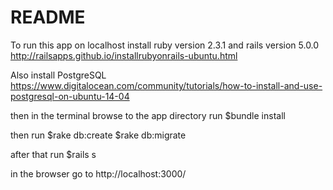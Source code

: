# README

To run this app on localhost install ruby version 2.3.1 and rails version 5.0.0
http://railsapps.github.io/installrubyonrails-ubuntu.html

Also install PostgreSQL
https://www.digitalocean.com/community/tutorials/how-to-install-and-use-postgresql-on-ubuntu-14-04

then in the terminal browse to the app directory run 
 $bundle install

then run
 $rake db:create
 $rake db:migrate
 
after that run 
 $rails s

in the browser go to
 http://localhost:3000/



